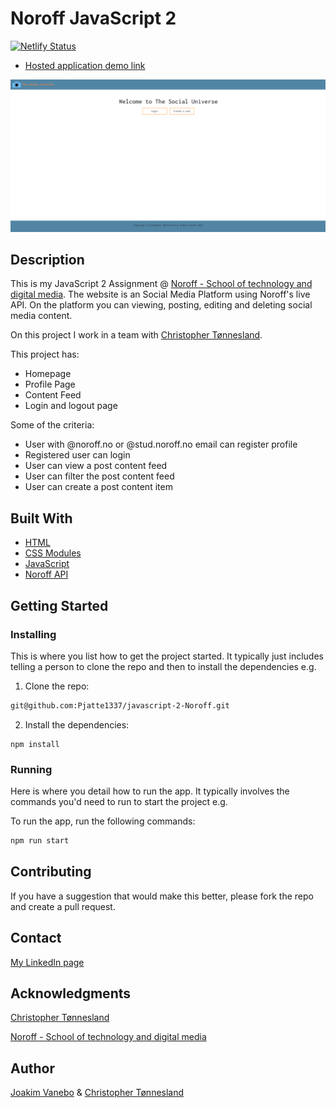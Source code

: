 # Noroff JavaScript 2
[![Netlify Status](https://api.netlify.com/api/v1/badges/e4b03a95-28bf-49bb-af9d-d7ffdd84332c/deploy-status)](https://app.netlify.com/sites/admirable-salmiakki-7fa5bc/deploys)
- [Hosted application demo link](https://admirable-salmiakki-7fa5bc.netlify.app/)

![image](https://github.com/Pjatte1337/javascript-2-Noroff/blob/main/src/images/javascript-2-Noroff.png)


## Description
This is my JavaScript 2 Assignment @ [Noroff - School of technology and digital media](https://www.noroff.no/).
The website is an  Social Media Platform using Noroff's live API. On the platform you can viewing, posting, editing and deleting social media content.

On this project I work in a team with [Christopher Tønnesland](https://github.com/Christonn93).

This project has:
- Homepage
- Profile Page
- Content Feed
- Login and logout page

Some of the criteria:
- User with @noroff.no or @stud.noroff.no email can register profile
- Registered user can login
- User can view a post content feed
- User can filter the post content feed
- User can create a post content item

## Built With

- [HTML](https://www.w3schools.com/html/)
- [CSS Modules](https://css-tricks.com/css-modules-part-1-need/)
- [JavaScript](https://www.javascript.com/)
- [Noroff API](https://noroff-api-docs.netlify.app/social-endpoints/authentication)

## Getting Started

### Installing

This is where you list how to get the project started. It typically just includes telling a person to clone the repo and then to install the dependencies e.g.

1. Clone the repo:

```bash
git@github.com:Pjatte1337/javascript-2-Noroff.git
```

2. Install the dependencies:

```
npm install
```

### Running

Here is where you detail how to run the app. It typically involves the commands you'd need to run to start the project e.g.

To run the app, run the following commands:

```bash
npm run start
```

## Contributing

If you have a suggestion that would make this better, please fork the repo and create a pull request.


## Contact

[My LinkedIn page](https://www.linkedin.com/in/joakim-vanebo-93a64562/)


## Acknowledgments
[Christopher Tønnesland](https://github.com/Christonn93)

[Noroff - School of technology and digital media](https://www.noroff.no/)

## Author
[Joakim Vanebo](https://github.com/Pjatte1337) & [Christopher Tønnesland](https://github.com/Christonn93)
